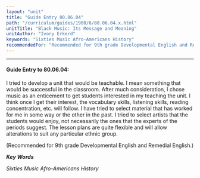 ```yaml
---
layout: "unit"
title: "Guide Entry 80.06.04"
path: "/curriculum/guides/1980/6/80.06.04.x.html"
unitTitle: "Black Music: Its Message and Meaning"
unitAuthor: "Ivory Erkerd"
keywords: "Sixties Music Afro-Americans History"
recommendedFor: "Recommended for 9th grade Developmental English and Remedial English."
---
```

<body>
<hr/>
<h4>
Guide Entry to 80.06.04:
</h4>
I tried to develop a unit that would be teachable.  I mean something that would be successful in the classroom.  After much consideration, I chose music as an enticement to get students interested in my teaching the unit.  I think once I get their interest, the vocabulary skills, listening skills, reading concentration, etc.  will follow.  I have tried to select material that has worked for me in some way or the other in the past.  I tried to select artists that the students would enjoy, not necessarily the ones that the experts of the periods suggest.  The lesson plans are quite flexible and will allow alterations to suit any particular ethnic group.
<p>
(Recommended for 9th grade Developmental English and Remedial English.)
</p>
<p>
<b>
<i>
Key Words
</i>
</b>
<br/>
</p>
<p>
<i>
Sixties Music Afro-Americans History
</i>
</p>
</body>
